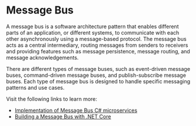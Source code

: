 # Message Bus

A message bus is a software architecture pattern that enables different parts of an application, or different systems, to communicate with each other asynchronously using a message-based protocol. The message bus acts as a central intermediary, routing messages from senders to receivers and providing features such as message persistence, message routing, and message acknowledgements.

There are different types of message buses, such as event-driven message buses, command-driven message buses, and publish-subscribe message buses. Each type of message bus is designed to handle specific messaging patterns and use cases.

Visit the following links to learn more:

- [Implementation of Message Bus C# microservices](https://stackoverflow.com/questions/51330229/implementation-of-message-bus-c-sharp-microservices)
- [Building a Message Bus with .NET Core](https://fatihdumanli.medium.com/build-a-message-bus-implementation-with-net-core-and-rabbitmq-9ba350b777f4)
